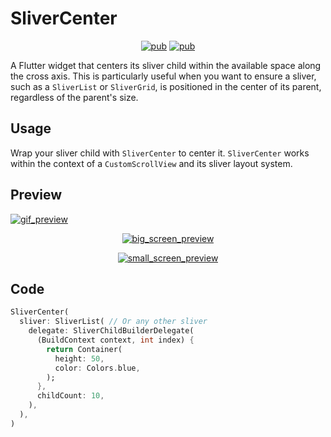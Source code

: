 # SliverCenter
<p align="center">
  <a href="https://pub.dev/packages/sliver_center"><img src="https://img.shields.io/pub/v/sliver_center" alt="pub"></a>
  <a href="https://app.codecov.io/github/DemienIlnutskiy/flutter_sliver_center"><img src="https://img.shields.io/codecov/c/github/DemienIlnutskiy/flutter_sliver_center" alt="pub"></a>
</p>

A Flutter widget that centers its sliver child within the available space along the cross axis.  This is particularly useful when you want to ensure a sliver, such as a `SliverList` or `SliverGrid`, is positioned in the center of its parent, regardless of the parent's size.

## Usage

Wrap your sliver child with `SliverCenter` to center it.  `SliverCenter` works within the context of a `CustomScrollView` and its sliver layout system.

## Preview

<a href="https://github.com/DemienIlnutskiy/flutter_sliver_center/blob/main/assets/read_me/sliver_center_preview.gif">
  <img src="https://raw.githubusercontent.com/DemienIlnutskiy/flutter_sliver_center/main/assets/read_me/sliver_center_preview.gif" alt="gif_preview">
</a>

<p align="center">
  <a href="https://github.com/DemienIlnutskiy/flutter_sliver_center/blob/main/assets/read_me/big_screen_preview.png">
    <img src="https://raw.githubusercontent.com/DemienIlnutskiy/flutter_sliver_center/main/assets/read_me/big_screen_preview.png" alt="big_screen_preview">
  </a>
</p>

<p align="center">
  <a href="https://github.com/DemienIlnutskiy/flutter_sliver_center/blob/main/assets/read_me/small_screen_preview.png">
    <img src="https://raw.githubusercontent.com/DemienIlnutskiy/flutter_sliver_center/main/assets/read_me/small_screen_preview.png" alt="small_screen_preview">
  </a>
</p>

## Code

```dart
SliverCenter(
  sliver: SliverList( // Or any other sliver
    delegate: SliverChildBuilderDelegate(
      (BuildContext context, int index) {
        return Container(
          height: 50,
          color: Colors.blue,
        );
      },
      childCount: 10,
    ),
  ),
)
```
